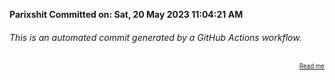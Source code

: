 **Parixshit Committed on: Sat, 20 May 2023 11:04:21 AM** <!-- c2ea41fa-7310-4476-9770-07a3622bc31f -->

###### This is an automated commit generated by a GitHub Actions workflow.

<div align="right"><sub><sup><a href="https://github.com/Parixshit/AutoCommit.git">Read me</a></sup></sub></div>
